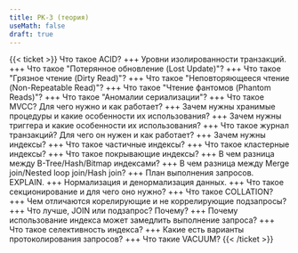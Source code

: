 ```yaml
---
title: РК-3 (теория)
useMath: false
draft: true
---
```

{{< ticket >}}
Что такое ACID?
+++
Уровни изолированности транзакций.
+++
Что такое "Потерянное обновление (Lost Update)"?
+++
Что такое "Грязное чтение (Dirty Read)"?
+++
Что такое "Неповторяющееся чтение (Non-Repeatable Read)"?
+++
Что такое "Чтение фантомов (Phantom Reads)"?
+++
Что такое "Аномалии сериализации"?
+++
Что такое MVCC? Для чего нужно и как работает?
+++
Зачем нужны хранимые процедуры и какие особенности их использования?
+++
Зачем нужны триггера и какие особенности их использования?
+++
Что такое журнал транзакций? Для чего он нужен и как работает?
+++
Зачем нужны индексы?
+++
Что такое частичные индексы?
+++
Что такое кластерные индексы?
+++
Что такое покрывающие индексы?
+++
В чем разница между B-Tree/Hash/Bitmap индексами?
+++
В чем разница между Merge join/Nested loop join/Hash join?
+++
План выполнения запросов. EXPLAIN.
+++
Нормализация и денормализация данных.
+++
Что такое секционирование и для чего оно нужно?
+++
Что такое COLLATION?
+++
Чем отличаются корелирующие и не коррелирующие подзапросы?
+++
Что лучше, JOIN или подзапрос? Почему?
+++
Почему использование индекса может замедлить выполнение запроса?
+++
Что такое селективность индекса?
+++
Какие есть варианты протоколирования запросов?
+++
Что такие VACUUM?
{{< /ticket >}}

